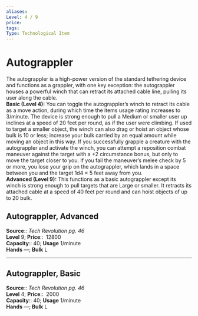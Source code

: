 ```yaml
---
aliases: 
Level: 4 / 9
price: 
tags: 
Type: Technological Item
---
```


# Autograppler

The autograppler is a high-power version of the standard tethering device and functions as a grappler, with one key exception: the autograppler houses a powerful winch that can retract its attached cable line, pulling its user along the cable.  
**Basic (Level 4):** You can toggle the autograppler’s winch to retract its cable as a move action, during which time the items usage rating increases to 3/minute. The device is strong enough to pull a Medium or smaller user up inclines at a speed of 20 feet per round, as if the user were climbing. If used to target a smaller object, the winch can also drag or hoist an object whose bulk is 10 or less; increase your bulk carried by an equal amount while moving an object in this way. If you successfully grapple a creature with the autograppler and activate the winch, you can attempt a reposition combat maneuver against the target with a +2 circumstance bonus, but only to move the target closer to you. If you fail the maneuver’s melee check by 5 or more, you lose your grip on the autograppler, which lands in a space between you and the target 1d4 × 5 feet away from you.  
**Advanced (Level 9):** This functions as a basic autograppler except its winch is strong enough to pull targets that are Large or smaller. It retracts its attached cable at a speed of 40 feet per round and can hoist objects of up to 20 bulk.  

## Autograppler, Advanced

**Source**:: _Tech Revolution pg. 46_  
**Level** 9;
**Price**::  12800  
**Capacity**:: 40; **Usage** 1/minute  
**Hands** —; **Bulk** L

---

## Autograppler, Basic

**Source**:: _Tech Revolution pg. 46_  
**Level** 4;
**Price**::  2000  
**Capacity**:: 40; **Usage** 1/minute  
**Hands** —; **Bulk** L
